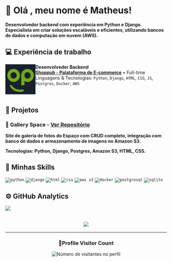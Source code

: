# 👋 Olá , meu nome é Matheus!

**Desenvolvedor backend com experiência em Python e Django. Especialista em criar soluções escaláveis e eficientes, utilizando bancos de dados e computação em nuvem (AWS).**

## 💻 Experiência de trabalho

[<img align="left" height="94px" width="94px" alt="Warpnet" src="media/shoplogo.png"/>](https://www.shoppub.com.br/)

**Desenvolvedor Backend** \
[**Shoppub - Palataforma de E-commerce**](https://www.shoppub.com.br/) • Full-time \
Linguagens & Tecnologias: `Python`, `Django`, `HTML`, `CSS`, `JS`, `Postgres`, `Docker`, `AWS`\
<br/>
<br/>

## 🚀 Projetos

### 🌌 **Gallery Space** - [Ver Repositório](https://github.com/Matheus1237/gallery_space)
**Site de galeria de fotos do Espaço com CRUD completo, integração com banco de dados e armazenamento de imagens no Amazon S3.**

**Tecnologias: Python, Django, Postgres, Amazon S3, HTML, CSS.**

## 🚀 Minhas Skills

<code><img height="32" src="https://cdn.iconscout.com/icon/free/png-512/python-7-569075.png" alt="python"/></code>
<code><img height="32" src="https://cdn.iconscout.com/icon/free/png-512/django-2-569613.png" alt="django"/></code>
<code><img height="32" src="https://cdn.iconscout.com/icon/free/png-512/html-5-3521666.png" alt="html"/></code>
<code><img height="32" src="https://cdn.iconscout.com/icon/free/png-512/css3-11-1175046.png" alt="css"/></code>
<code><img height="32" src="https://cdn.iconscout.com/icon/free/png-512/amazon-s3-4-1175142.png" alt="aws s3"/></code>
<code><img height="32" src="https://cdn.iconscout.com/icon/free/png-512/docker-10-1175160.png" alt="docker"/></code>
<code><img height="32" src="https://cdn.iconscout.com/icon/free/png-512/postgresql-7-1175170.png" alt="postgresql"/></code>
<code><img height="32" src="https://cdn.iconscout.com/icon/free/png-512/sqlite-4-1175183.png" alt="sqlite"/></code>

## ⚙️ GitHub Analytics

<a href="https://github.com/Matheus1237" title="Perfil do Iuri">
  <img height="180em" src="https://github-readme-stats.vercel.app/api?username=Matheus1237&theme=dracula&show_icons=true" />
</a>
<br/>
<br/>

<p align="center">
  <a
    href="https://github.com/ryo-ma/github-profile-trophy"
    title="repositório de troféus"
  >
    <img
      width="800"
      src="https://github-profile-trophy.vercel.app/?username=Matheus1237&column=8&theme=darkhub&no-frame=true&no-bg=true"
    />
  </a>
</p>

---

<div align="center">
  <h3><b>📍Profile Visitor Count</b></h3>
</div>

<p align="center">
  <img
    src="https://profile-counter.glitch.me/Matheus1237/count.svg"
    alt="Número de visitantes no perfil"
  />
</p>
